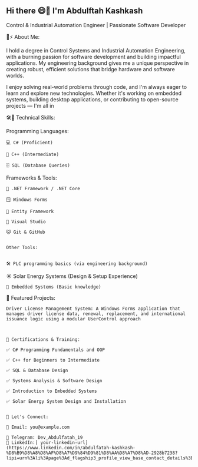 ##  Hi there 😄👋 I'm Abdulftah Kashkash

Control & Industrial Automation Engineer | Passionate Software Developer

🚀⚡ About Me:



I hold a degree in Control Systems and Industrial Automation Engineering, with a burning passion for software development and building impactful applications. My engineering background gives me a unique perspective in creating robust, efficient solutions that bridge hardware and software worlds.

I enjoy solving real-world problems through code, and I'm always eager to learn and explore new technologies. Whether it's working on embedded systems, building desktop applications, or contributing to open-source projects — I'm all in

🛠️💬 Technical Skills:

Programming Languages:

    💻 C# (Proficient)

    🧠 C++ (Intermediate)

    🗄️ SQL (Database Queries)

Frameworks & Tools:

    🧩 .NET Framework / .NET Core

    🪟 Windows Forms

    🧪 Entity Framework

    🧰 Visual Studio

    🐱 Git & GitHub


    Other Tools:
    

    🛠️ PLC programming basics (via engineering background)

  ☀️  Solar Energy Systems (Design & Setup Experience)

    📡 Embedded Systems (Basic knowledge)


📌 Featured Projects:

    Driver License Management System: A Windows Forms application that manages driver license data, renewal, replacement, and international issuance logic using a modular UserControl approach



    📜 Certifications & Training:

    ✅ C# Programming Fundamentals and OOP

    ✅ C++ for Beginners to Intermediate

    ✅ SQL & Database Design

    ✅ Systems Analysis & Software Design

    ✅ Introduction to Embedded Systems

    ✅ Solar Energy System Design and Installation


    🤝 Let's Connect:

    📧 Email: you@example.com

    🔗 Telegram: Dev_Abdulfatah_19
    💼 LinkedIn:[ your-linkedin-url](https://www.linkedin.com/in/abdulfatah-kashkash-%D8%B9%D8%A8%D8%AF%D8%A7%D9%84%D9%81%D8%AA%D8%A7%D8%AD-2928b7238?lipi=urn%3Ali%3Apage%3Ad_flagship3_profile_view_base_contact_details%3BZBkxYtL6QuaZqPUF8UYxrw%3D%3D)
    
<!--

## 
**CodacOne/CodacOne** is a ✨ _special_ ✨ repository because its `README.md` (this file) appears on your GitHub profile.

Here are some ideas to get you started:

- 🔭 I’m currently working on ...
- 🌱 I’m currently learning ...
- 👯 I’m looking to collaborate on ...
- 🤔 I’m looking for help with ...
- 💬 Ask me about ...
- 📫 How to reach me: ...
- 😄 Pronouns: ...
- ⚡ Fun fact: ...
-->
